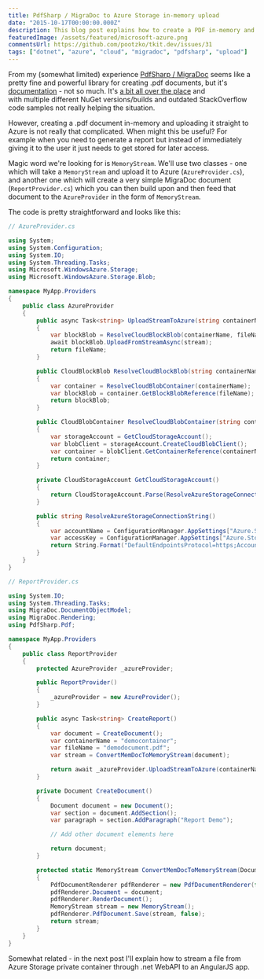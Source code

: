 ```yaml
---
title: PdfSharp / MigraDoc to Azure Storage in-memory upload
date: "2015-10-17T00:00:00.000Z"
description: This blog post explains how to create a PDF in-memory and upload it straight to Azure Storage.
featuredImage: /assets/featured/microsoft-azure.png
commentsUrl: https://github.com/pootzko/tkit.dev/issues/31
tags: ["dotnet", "azure", "cloud", "migradoc", "pdfsharp", "upload"]
---
```


From my (somewhat limited) experience [PdfSharp / MigraDoc](http://www.pdfsharp.net/) seems like a pretty fine and powerful library for creating .pdf documents, but it's [documentation](http://www.pdfsharp.net/wiki/PDFsharpSamples.ashx) - not so much. It's [a bit all over the place](http://pdfsharp.com/PDFsharp/) and with multiple different NuGet versions/builds and outdated StackOverflow code samples not really helping the situation.

However, creating a .pdf document in-memory and uploading it straight to Azure is not really that complicated. When might this be useful? For example when you need to generate a report but instead of immediately giving it to the user it just needs to get stored for later access.

Magic word we're looking for is `MemoryStream`. We'll use two classes - one which will take a `MemoryStream` and upload it to Azure (`AzureProvider.cs`), and another one which will create a very simple MigraDoc document (`ReportProvider.cs`) which you can then build upon and then feed that document to the `AzureProvider` in the form of `MemoryStream`.

The code is pretty straightforward and looks like this:

```cs
// AzureProvider.cs

using System;
using System.Configuration;
using System.IO;
using System.Threading.Tasks;
using Microsoft.WindowsAzure.Storage;
using Microsoft.WindowsAzure.Storage.Blob;

namespace MyApp.Providers
{
    public class AzureProvider
    {
        public async Task<string> UploadStreamToAzure(string containerName, string fileName, MemoryStream stream)
        {
            var blockBlob = ResolveCloudBlockBlob(containerName, fileName);
            await blockBlob.UploadFromStreamAsync(stream);
            return fileName;
        }

        public CloudBlockBlob ResolveCloudBlockBlob(string containerName, string fileName)
        {
            var container = ResolveCloudBlobContainer(containerName);
            var blockBlob = container.GetBlockBlobReference(fileName);
            return blockBlob;
        }

        public CloudBlobContainer ResolveCloudBlobContainer(string containerName)
        {
            var storageAccount = GetCloudStorageAccount();
            var blobClient = storageAccount.CreateCloudBlobClient();
            var container = blobClient.GetContainerReference(containerName);
            return container;
        }

        private CloudStorageAccount GetCloudStorageAccount()
        {
            return CloudStorageAccount.Parse(ResolveAzureStorageConnectionString());
        }

        public string ResolveAzureStorageConnectionString()
        {
            var accountName = ConfigurationManager.AppSettings["Azure.Storage.AccountName"]; // Get account name from web.config
            var accessKey = ConfigurationManager.AppSettings["Azure.Storage.PrimaryAccessKey"]; // Get primary access key from web.config
            return String.Format("DefaultEndpointsProtocol=https;AccountName={0};AccountKey={1}", accountName, accessKey);
        }
    }
}
```

```cs
// ReportProvider.cs

using System.IO;
using System.Threading.Tasks;
using MigraDoc.DocumentObjectModel;
using MigraDoc.Rendering;
using PdfSharp.Pdf;

namespace MyApp.Providers
{
    public class ReportProvider
    {
        protected AzureProvider _azureProvider;

        public ReportProvider()
        {
            _azureProvider = new AzureProvider();
        }

        public async Task<string> CreateReport()
        {
            var document = CreateDocument();
            var containerName = "democontainer";
            var fileName = "demodocument.pdf";
            var stream = ConvertMemDocToMemoryStream(document);

            return await _azureProvider.UploadStreamToAzure(containerName, fileName, stream);
        }

        private Document CreateDocument()
        {
            Document document = new Document();
            var section = document.AddSection();
            var paragraph = section.AddParagraph("Report Demo");

            // Add other document elements here

            return document;
        }

        protected static MemoryStream ConvertMemDocToMemoryStream(Document document)
        {
            PdfDocumentRenderer pdfRenderer = new PdfDocumentRenderer(false, PdfFontEmbedding.Always);
            pdfRenderer.Document = document;
            pdfRenderer.RenderDocument();
            MemoryStream stream = new MemoryStream();
            pdfRenderer.PdfDocument.Save(stream, false);
            return stream;
        }
    }
}
```

Somewhat related - in the next post I'll explain how to stream a file from Azure Storage private container through .net WebAPI to an AngularJS app.